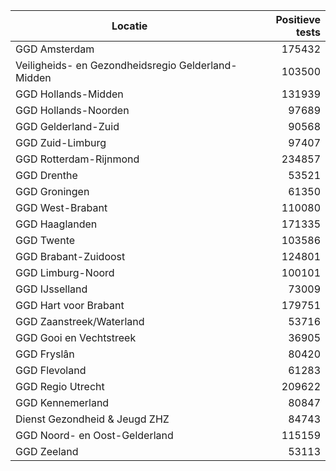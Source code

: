 | Locatie | Positieve tests |
|---------|----------------:|
| GGD Amsterdam                            | 175432 |
| Veiligheids- en Gezondheidsregio Gelderland-Midden | 103500 |
| GGD Hollands-Midden                      | 131939 |
| GGD Hollands-Noorden                     | 97689 |
| GGD Gelderland-Zuid                      | 90568 |
| GGD Zuid-Limburg                         | 97407 |
| GGD Rotterdam-Rijnmond                   | 234857 |
| GGD Drenthe                              | 53521 |
| GGD Groningen                            | 61350 |
| GGD West-Brabant                         | 110080 |
| GGD Haaglanden                           | 171335 |
| GGD Twente                               | 103586 |
| GGD Brabant-Zuidoost                     | 124801 |
| GGD Limburg-Noord                        | 100101 |
| GGD IJsselland                           | 73009 |
| GGD Hart voor Brabant                    | 179751 |
| GGD Zaanstreek/Waterland                 | 53716 |
| GGD Gooi en Vechtstreek                  | 36905 |
| GGD Fryslân                              | 80420 |
| GGD Flevoland                            | 61283 |
| GGD Regio Utrecht                        | 209622 |
| GGD Kennemerland                         | 80847 |
| Dienst Gezondheid & Jeugd ZHZ            | 84743 |
| GGD Noord- en Oost-Gelderland            | 115159 |
| GGD Zeeland                              | 53113 |
